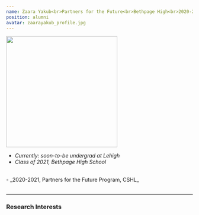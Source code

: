 ```yaml
---
name: Zaara Yakub<br>Partners for the Future<br>Bethpage High<br>2020-2021<br>
position: alumni
avatar: zaarayakub_profile.jpg
---
```


<img width="300" src="{{site.baseurl}}/images/people/{{page.avatar}}" data-action="zoom">
<br>

- _Currently: soon-to-be undergrad at Lehigh_ <br>
- _Class of 2021, Bethpage High School_ <br>
 <br>
- _2020-2021, Partners for the Future Program, CSHL_ <br>
<br>

<hr>

### Research Interests


<br>
<br>
<br>

&nbsp;
&nbsp;
&nbsp;
&nbsp;
&nbsp;
&nbsp;
&nbsp;
&nbsp;
&nbsp;
&nbsp;
&nbsp;
&nbsp;
&nbsp;
&nbsp;
&nbsp;
&nbsp;
&nbsp;
&nbsp;
&nbsp;
&nbsp;
&nbsp;
&nbsp;
&nbsp;
&nbsp;

